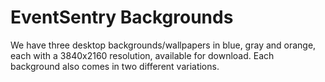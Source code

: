 # EventSentry Backgrounds
We have three desktop backgrounds/wallpapers in blue, gray and orange, each with a 3840x2160 resolution, 
available for download. Each background also comes in two different variations.
